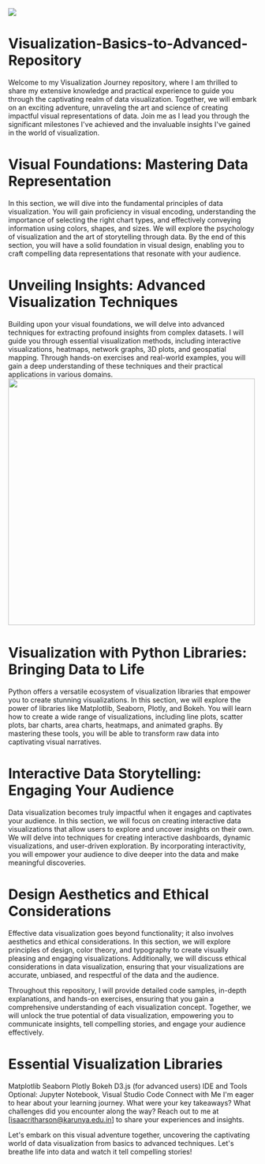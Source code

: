 <img src="https://fiverr-res.cloudinary.com/images/q_auto,f_auto/gigs/170532159/original/f80f496e2287e6e5dc104852b62feaa66982caaf/im-really-good-at-web-programming.jpg"/>

# Visualization-Basics-to-Advanced-Repository
Welcome to my Visualization Journey repository, where I am thrilled to share my extensive knowledge and practical experience to guide you through the captivating realm of data visualization. Together, we will embark on an exciting adventure, unraveling the art and science of creating impactful visual representations of data. Join me as I lead you through the significant milestones I've achieved and the invaluable insights I've gained in the world of visualization.

# Visual Foundations: Mastering Data Representation
In this section, we will dive into the fundamental principles of data visualization. You will gain proficiency in visual encoding, understanding the importance of selecting the right chart types, and effectively conveying information using colors, shapes, and sizes. We will explore the psychology of visualization and the art of storytelling through data. By the end of this section, you will have a solid foundation in visual design, enabling you to craft compelling data representations that resonate with your audience.

# Unveiling Insights: Advanced Visualization Techniques
Building upon your visual foundations, we will delve into advanced techniques for extracting profound insights from complex datasets. I will guide you through essential visualization methods, including interactive visualizations, heatmaps, network graphs, 3D plots, and geospatial mapping. Through hands-on exercises and real-world examples, you will gain a deep understanding of these techniques and their practical applications in various domains.
<img src="https://user-images.githubusercontent.com/74038190/242390692-0b335028-1d3d-4ee5-b5b3-a373d499be7e.gif" height="500" width="500"/>

# Visualization with Python Libraries: Bringing Data to Life
Python offers a versatile ecosystem of visualization libraries that empower you to create stunning visualizations. In this section, we will explore the power of libraries like Matplotlib, Seaborn, Plotly, and Bokeh. You will learn how to create a wide range of visualizations, including line plots, scatter plots, bar charts, area charts, heatmaps, and animated graphs. By mastering these tools, you will be able to transform raw data into captivating visual narratives.

# Interactive Data Storytelling: Engaging Your Audience
Data visualization becomes truly impactful when it engages and captivates your audience. In this section, we will focus on creating interactive data visualizations that allow users to explore and uncover insights on their own. We will delve into techniques for creating interactive dashboards, dynamic visualizations, and user-driven exploration. By incorporating interactivity, you will empower your audience to dive deeper into the data and make meaningful discoveries.

# Design Aesthetics and Ethical Considerations
Effective data visualization goes beyond functionality; it also involves aesthetics and ethical considerations. In this section, we will explore principles of design, color theory, and typography to create visually pleasing and engaging visualizations. Additionally, we will discuss ethical considerations in data visualization, ensuring that your visualizations are accurate, unbiased, and respectful of the data and the audience.

Throughout this repository, I will provide detailed code samples, in-depth explanations, and hands-on exercises, ensuring that you gain a comprehensive understanding of each visualization concept. Together, we will unlock the true potential of data visualization, empowering you to communicate insights, tell compelling stories, and engage your audience effectively.

# Essential Visualization Libraries
Matplotlib
Seaborn
Plotly
Bokeh
D3.js (for advanced users)
IDE and Tools
Optional: Jupyter Notebook, Visual Studio Code
Connect with Me
I'm eager to hear about your learning journey. What were your key takeaways? What challenges did you encounter along the way? Reach out to me at [isaacritharson@karunya.edu.in] to share your experiences and insights.

Let's embark on this visual adventure together, uncovering the captivating world of data visualization from basics to advanced techniques. Let's breathe life into data and watch it tell compelling stories!
